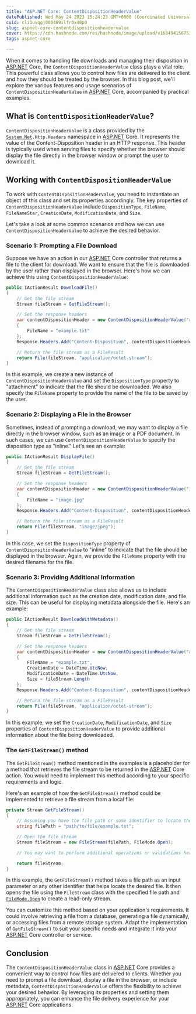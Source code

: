 ```yaml
---
title: "ASP.NET Core: ContentDispositionHeaderValue"
datePublished: Wed May 24 2023 15:24:23 GMT+0000 (Coordinated Universal Time)
cuid: cli1uvqgj000409ilfr0x48p0
slug: aspnet-core-contentdispositionheadervalue
cover: https://cdn.hashnode.com/res/hashnode/image/upload/v1684941567516/c44c2a01-1ec0-4a3d-9c7f-7f92833a7d99.webp
tags: aspnet-core

---
```


When it comes to handling file downloads and managing their disposition in [ASP.NET](http://ASP.NET) Core, the `ContentDispositionHeaderValue` class plays a vital role. This powerful class allows you to control how files are delivered to the client and how they should be treated by the browser. In this blog post, we'll explore the various features and usage scenarios of `ContentDispositionHeaderValue` in [ASP.NET](http://ASP.NET) Core, accompanied by practical examples.

## **What is** `ContentDispositionHeaderValue`**?**

`ContentDispositionHeaderValue` is a class provided by the [`System.Net`](http://System.Net)`.Http.Headers` namespace in [ASP.NET](http://ASP.NET) Core. It represents the value of the Content-Disposition header in an HTTP response. This header is typically used when serving files to specify whether the browser should display the file directly in the browser window or prompt the user to download it.

## **Working with** `ContentDispositionHeaderValue`

To work with `ContentDispositionHeaderValue`, you need to instantiate an object of this class and set its properties accordingly. The key properties of `ContentDispositionHeaderValue` include `DispositionType`, `FileName`, `FileNameStar`, `CreationDate`, `ModificationDate`, and `Size`.

Let's take a look at some common scenarios and how we can use `ContentDispositionHeaderValue` to achieve the desired behavior.

### **Scenario 1: Prompting a File Download**

Suppose we have an action in our [ASP.NET](http://ASP.NET) Core controller that returns a file to the client for download. We want to ensure that the file is downloaded by the user rather than displayed in the browser. Here's how we can achieve this using `ContentDispositionHeaderValue`:

```csharp
public IActionResult DownloadFile()
{
    // Get the file stream
    Stream fileStream = GetFileStream();

    // Set the response headers
    var contentDispositionHeader = new ContentDispositionHeaderValue("attachment")
    {
        FileName = "example.txt"
    };
    Response.Headers.Add("Content-Disposition", contentDispositionHeader.ToString());

    // Return the file stream as a FileResult
    return File(fileStream, "application/octet-stream");
}
```

In this example, we create a new instance of `ContentDispositionHeaderValue` and set the `DispositionType` property to "attachment" to indicate that the file should be downloaded. We also specify the `FileName` property to provide the name of the file to be saved by the user.

### **Scenario 2: Displaying a File in the Browser**

Sometimes, instead of prompting a download, we may want to display a file directly in the browser window, such as an image or a PDF document. In such cases, we can use `ContentDispositionHeaderValue` to specify the disposition type as "inline." Let's see an example:

```csharp
public IActionResult DisplayFile()
{
    // Get the file stream
    Stream fileStream = GetFileStream();

    // Set the response headers
    var contentDispositionHeader = new ContentDispositionHeaderValue("inline")
    {
        FileName = "image.jpg"
    };
    Response.Headers.Add("Content-Disposition", contentDispositionHeader.ToString());

    // Return the file stream as a FileResult
    return File(fileStream, "image/jpeg");
}
```

In this case, we set the `DispositionType` property of `ContentDispositionHeaderValue` to "inline" to indicate that the file should be displayed in the browser. Again, we provide the `FileName` property with the desired filename for the file.

### **Scenario 3: Providing Additional Information**

The `ContentDispositionHeaderValue` class also allows us to include additional information such as the creation date, modification date, and file size. This can be useful for displaying metadata alongside the file. Here's an example:

```csharp
public IActionResult DownloadWithMetadata()
{
    // Get the file stream
    Stream fileStream = GetFileStream();

    // Set the response headers
    var contentDispositionHeader = new ContentDispositionHeaderValue("attachment")
    {
        FileName = "example.txt",
        CreationDate = DateTime.UtcNow,
        ModificationDate = DateTime.UtcNow,
        Size = fileStream.Length
    };
    Response.Headers.Add("Content-Disposition", contentDispositionHeader.ToString());

    // Return the file stream as a FileResult
    return File(fileStream, "application/octet-stream");
}
```

In this example, we set the `CreationDate`, `ModificationDate`, and `Size` properties of `ContentDispositionHeaderValue` to provide additional information about the file being downloaded.

### The `GetFileStream()` method

The `GetFileStream()` method mentioned in the examples is a placeholder for a method that retrieves the file stream to be returned in the [ASP.NET](http://ASP.NET) Core action. You would need to implement this method according to your specific requirements and logic.

Here's an example of how the `GetFileStream()` method could be implemented to retrieve a file stream from a local file:

```csharp
private Stream GetFileStream()
{
    // Assuming you have the file path or some identifier to locate the file
    string filePath = "path/to/file/example.txt";

    // Open the file stream
    Stream fileStream = new FileStream(filePath, FileMode.Open);

    // You may want to perform additional operations or validations here

    return fileStream;
}
```

In this example, the `GetFileStream()` method takes a file path as an input parameter or any other identifier that helps locate the desired file. It then opens the file using the `FileStream` class with the specified file path and [`FileMode.Open`](http://FileMode.Open) to create a read-only stream.

You can customize this method based on your application's requirements. It could involve retrieving a file from a database, generating a file dynamically, or accessing files from a remote storage system. Adapt the implementation of `GetFileStream()` to suit your specific needs and integrate it into your [ASP.NET](http://ASP.NET) Core controller or service.

## **Conclusion**

The `ContentDispositionHeaderValue` class in [ASP.NET](http://ASP.NET) Core provides a convenient way to control how files are delivered to clients. Whether you need to prompt a file download, display a file in the browser, or include metadata, `ContentDispositionHeaderValue` offers the flexibility to achieve your desired behavior. By leveraging its properties and setting them appropriately, you can enhance the file delivery experience for your [ASP.NET](http://ASP.NET) Core applications.